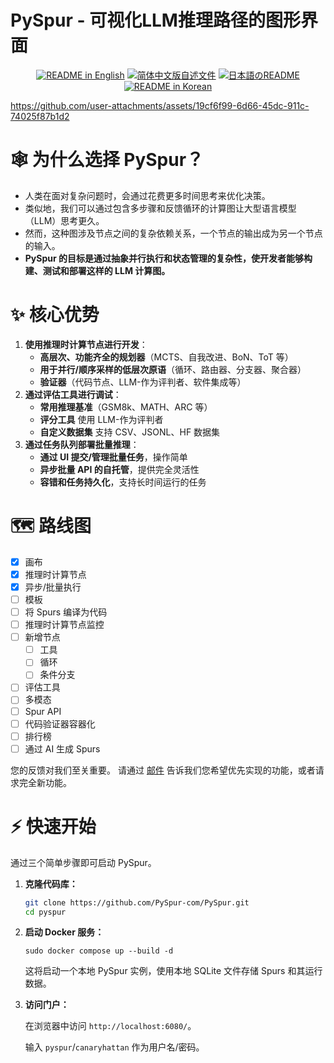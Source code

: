 # PySpur - 可视化LLM推理路径的图形界面

<p align="center">
  <a href="./README.md"><img alt="README in English" src="https://img.shields.io/badge/English-blue"></a>
  <a href="./README_CN.md"><img alt="简体中文版自述文件" src="https://img.shields.io/badge/简体中文-blue"></a>
  <a href="./README_JA.md"><img alt="日本語のREADME" src="https://img.shields.io/badge/日本語-blue"></a>
  <a href="./README_KR.md"><img alt="README in Korean" src="https://img.shields.io/badge/한국어-blue"></a>
</p>


https://github.com/user-attachments/assets/19cf6f99-6d66-45dc-911c-74025f87b1d2

# 🕸️ 为什么选择 PySpur？

* 人类在面对复杂问题时，会通过花费更多时间思考来优化决策。
* 类似地，我们可以通过包含多步骤和反馈循环的计算图让大型语言模型（LLM）思考更久。
* 然而，这种图涉及节点之间的复杂依赖关系，一个节点的输出成为另一个节点的输入。
* **PySpur 的目标是通过抽象并行执行和状态管理的复杂性，使开发者能够构建、测试和部署这样的 LLM 计算图。**

# ✨ 核心优势

1. **使用推理时计算节点进行开发**：
    * **高层次、功能齐全的规划器**（MCTS、自我改进、BoN、ToT 等）
    * **用于并行/顺序采样的低层次原语**（循环、路由器、分支器、聚合器）
    * **验证器**（代码节点、LLM-作为评判者、软件集成等）
2. **通过评估工具进行调试**：
    * **常用推理基准**（GSM8k、MATH、ARC 等）
    * **评分工具** 使用 LLM-作为评判者
    * **自定义数据集** 支持 CSV、JSONL、HF 数据集
3. **通过任务队列部署批量推理**：
    * **通过 UI 提交/管理批量任务**，操作简单
    * **异步批量 API 的自托管**，提供完全灵活性
    * **容错和任务持久化**，支持长时间运行的任务

# 🗺️ 路线图

- [X] 画布
- [X] 推理时计算节点
- [X] 异步/批量执行
- [ ] 模板
- [ ] 将 Spurs 编译为代码
- [ ] 推理时计算节点监控
- [ ] 新增节点
    - [ ] 工具
    - [ ] 循环
    - [ ] 条件分支
- [ ] 评估工具
- [ ] 多模态
- [ ] Spur API
- [ ] 代码验证器容器化
- [ ] 排行榜
- [ ] 通过 AI 生成 Spurs

您的反馈对我们至关重要。
请通过 [邮件](mailto:founders@pyspur.dev?subject=Feature%20Request&body=I%20want%20this%20feature%3Ai) 告诉我们您希望优先实现的功能，或者请求完全新功能。

# ⚡ 快速开始

通过三个简单步骤即可启动 PySpur。

1. **克隆代码库：**
    ```sh
    git clone https://github.com/PySpur-com/PySpur.git
    cd pyspur
    ```

2. **启动 Docker 服务：**

    ```sudo docker compose up --build -d```

    这将启动一个本地 PySpur 实例，使用本地 SQLite 文件存储 Spurs 和其运行数据。

3. **访问门户：**

    在浏览器中访问 `http://localhost:6080/`。

    输入 `pyspur`/`canaryhattan` 作为用户名/密码。
